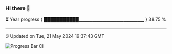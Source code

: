 ### Hi there 👋

⏳ Year progress { ███████████▁▁▁▁▁▁▁▁▁▁▁▁▁▁▁▁▁▁▁ } 38.75 %

---

⏰ Updated on Tue, 21 May 2024 19:37:43 GMT

![Progress Bar CI](https://github.com/IshwaranRudhara/GIT-ACTION/workflows/Progress%20Bar%20CI/badge.svg)
